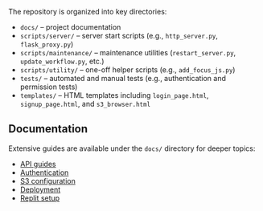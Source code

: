 The repository is organized into key directories:

- `docs/` – project documentation
- `scripts/server/` – server start scripts (e.g., `http_server.py`, `flask_proxy.py`)
- `scripts/maintenance/` – maintenance utilities (`restart_server.py`, `update_workflow.py`, etc.)
- `scripts/utility/` – one-off helper scripts (e.g., `add_focus_js.py`)
- `tests/` – automated and manual tests (e.g., authentication and permission tests)
- `templates/` – HTML templates including `login_page.html`, `signup_page.html`, and `s3_browser.html`

## Documentation

Extensive guides are available under the `docs/` directory for deeper topics:

- [API guides](docs/api/)
- [Authentication](docs/auth/)
- [S3 configuration](docs/s3/)
- [Deployment](docs/deployment/)
- [Replit setup](docs/replit/)
